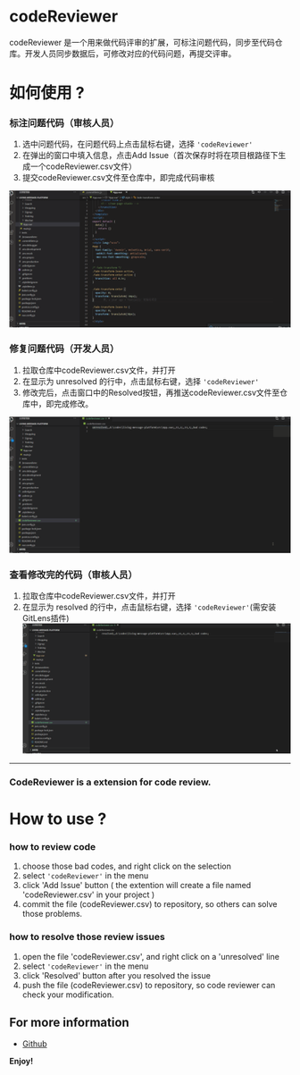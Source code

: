 
# codeReviewer
codeReviewer 是一个用来做代码评审的扩展，可标注问题代码，同步至代码仓库。开发人员同步数据后，可修改对应的代码问题，再提交评审。
# 如何使用 ?
### 标注问题代码（审核人员）
1. 选中问题代码，在问题代码上点击鼠标右键，选择 `'codeReviewer'`
2. 在弹出的窗口中填入信息，点击Add Issue（首次保存时将在项目根路径下生成一个codeReviewer.csv文件）
3. 提交codeReviewer.csv文件至仓库中，即完成代码审核

![](https://raw.githubusercontent.com/xuebinWu/codeReviewer/master/static/step1.gif)

### 修复问题代码（开发人员）
1. 拉取仓库中codeReviewer.csv文件，并打开
2. 在显示为 unresolved 的行中，点击鼠标右键，选择 `'codeReviewer'`
3. 修改完后，点击窗口中的Resolved按钮，再推送codeReviewer.csv文件至仓库中，即完成修改。

![](https://raw.githubusercontent.com/xuebinWu/codeReviewer/master/static/step2.gif)

### 查看修改完的代码（审核人员）
1. 拉取仓库中codeReviewer.csv文件，并打开
2. 在显示为 resolved 的行中，点击鼠标右键，选择 `'codeReviewer'`(需安装GitLens插件)
![](https://raw.githubusercontent.com/xuebinWu/codeReviewer/master/static/step3.gif)
--------
### CodeReviewer is a extension for code review.

# How to use ?
### how to review code
1. choose those bad codes, and right click on the selection
2. select `'codeReviewer'` in the menu
3. click 'Add Issue' button ( the extention will create a file named 'codeReviewer.csv' in your project )
4. commit the file (codeReviewer.csv) to repository, so others can solve those problems.
### how to resolve those review issues
1. open the file 'codeReviewer.csv', and right click on a 'unresolved' line
2. select `'codeReviewer'` in the menu
3. click 'Resolved' button after you resolved the issue
4. push the file (codeReviewer.csv) to repository, so code reviewer can check your modification.

## For more information

* [Github](https://github.com/xuebinWu/codeReviewer.git)

**Enjoy!**
